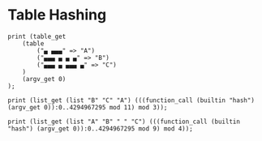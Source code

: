 # Table Hashing

```polygolf
print (table_get
    (table
        ("▄ ▄▄▄" => "A")
        ("▄▄▄ ▄ ▄ ▄" => "B")
        ("▄▄▄ ▄ ▄▄▄ ▄" => "C")
    )
    (argv_get 0)
);
```

```polygolf hashing.testTableHashing(999)
print (list_get (list "B" "C" "A") (((function_call (builtin "hash") (argv_get 0)):0..4294967295 mod 11) mod 3));
```

```polygolf hashing.testTableHashing(9)
print (list_get (list "A" "B" " " "C") (((function_call (builtin "hash") (argv_get 0)):0..4294967295 mod 9) mod 4));
```

